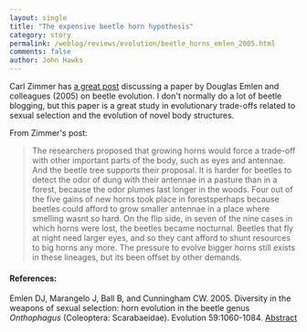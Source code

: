 ```yaml
---
layout: single 
title: "The expensive beetle horn hypothesis" 
category: story
permalink: /weblog/reviews/evolution/beetle_horns_emlen_2005.html
comments: false 
author: John Hawks 
---
```



<p>
Carl Zimmer has <a href="http://www.corante.com/loom/archives/2005/06/05/an_inordinate_fondness_for_beetle_horns.php">a great post</a> discussing a paper by Douglas Emlen and colleagues (2005) on beetle evolution. I don't normally do a lot of beetle blogging, but this paper is a great study in evolutionary trade-offs related to sexual selection and the evolution of novel body structures. 
</p>

<p>
From Zimmer's post:
</p>

<blockquote>The researchers proposed that growing horns would force a trade-off with other important parts of the body, such as eyes and antennae. And the beetle tree supports their proposal. It is harder for beetles to detect the odor of dung with their antennae in a pasture than in a forest, because the odor plumes last longer in the woods. Four out of the five gains of new horns took place in forestsperhaps because beetles could afford to grow smaller antennae in a place where smelling wasnt so hard. On the flip side, in seven of the nine cases in which horns were lost, the beetles became nocturnal. Beetles that fly at night need larger eyes, and so they cant afford to shunt resources to big horns any more. The pressure to evolve bigger horns still exists in these lineages, but its been offset by other demands.</blockquote>

<h4>References:</h4>

<p class="cite">Emlen DJ, Marangelo J, Ball B, and Cunningham CW. 2005. Diversity in the weapons of sexual selection: horn evolution in the beetle genus <i>Onthophagus</i> (Coleoptera: Scarabaeidae). Evolution 59:1060-1084. <a href="http://apt.allenpress.com/aptonline/?request=get-abstract&issn=0014-3820&volume=059&issue=05&page=1060">Abstract</a></p>

